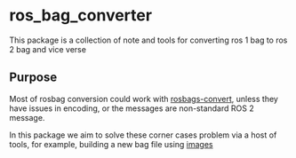 # ros_bag_converter
This package is a collection of note and tools for converting ros 1 bag to ros 2 bag and vice verse

## Purpose

Most of rosbag conversion could work with [rosbags-convert](https://gitlab.com/ternaris/rosbags), unless they have issues in encoding, or the messages are non-standard ROS 2 message.

In this package we aim to solve these corner cases problem via a host of tools, for example, building a new bag file using [images](https://github.com/ethz-asl/kalibr/wiki/bag-format#bagcreater)
